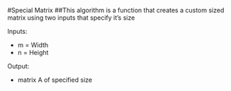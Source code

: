 #Special Matrix
##This algorithm is a function that creates a custom sized matrix using two inputs that specify it’s size

Inputs:
* m = Width
* n =  Height

Output:
* matrix A of specified size